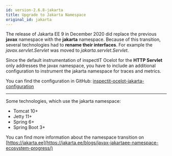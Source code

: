 ```yaml
---
id: version-2.6.8-jakarta
title: Upgrade to Jakarta Namespace
original_id: jakarta
---
```


The release of Jakarta EE 9 in December 2020 did replace the previous **javax** namespace with the **jakarta** namespace.
Because of this transition, several technologies had to **rename their interfaces**. 
For example the _javax.servlet.Servlet_ was moved to _jakarta.servlet.Servlet_.

Since the default instrumentation of inspectIT Ocelot for the **HTTP Servlet** only addresses the javax namespace, 
you have to include an additional configuration to instrument the jakarta namespace for traces and metrics.

You can find the configuration in GitHub: [inspectit-ocelot-jakarta-configuration](https://github.com/inspectIT/inspectit-ocelot-configurations/blob/master/extensions/jakarta/servlet-api.yml)

---
Some technologies, which use the jakarta namespace:

- Tomcat 10+
- Jetty 11+
- Spring 6+
- Spring Boot 3+

You can find more information about the namespace transition on [https://jakarta.ee](https://jakarta.ee/blogs/javax-jakartaee-namespace-ecosystem-progress/)
